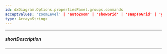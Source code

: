 ```yaml
---
id: dxDiagram.Options.propertiesPanel.groups.commands
acceptValues: 'zoomLevel' | 'autoZoom' | 'showGrid' | 'snapToGrid' | 'gridSize' | 'units' | 'pageSize' | 'pageLandscape' | 'pageColor'
type: Array<String>
---
```

---
##### shortDescription

---
